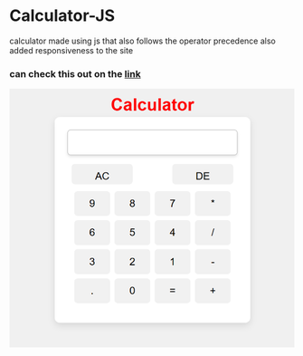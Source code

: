 # Calculator-JS
calculator made using js that also follows the operator precedence 
also added responsiveness to the site 
### can check this out on the [link](https://niraj-ramnani.github.io/Calculator-JS/)
![calculator](source/calc2.png)

